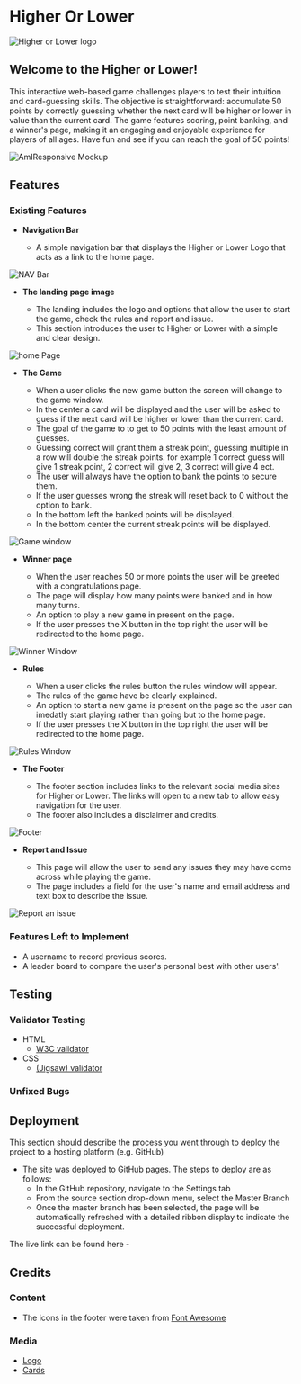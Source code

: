 # Higher Or Lower
![Higher or Lower logo ](/README/Images/logo.png)

## Welcome to the Higher or Lower! 

This interactive web-based game challenges players to test their intuition and card-guessing skills. The objective is straightforward: accumulate 50 points by correctly guessing whether the next card will be higher or lower in value than the current card. The game features scoring, point banking, and a winner's page, making it an engaging and enjoyable experience for players of all ages. Have fun and see if you can reach the goal of 50 points!

![AmIResponsive Mockup](https://github.com/lucyrush/readme-template/blob/master/media/love_running_mockup.png)

## Features 

### Existing Features

- __Navigation Bar__

  - A simple navigation bar that displays the Higher or Lower Logo that acts as a link to the home page. 

![NAV Bar](/README/Images/nav-bar.png)

- __The landing page image__

  - The landing includes the logo and options that allow the user to start the game, check the rules and report and issue. 
  - This section introduces the user to Higher or Lower with a simple and clear design.

![home Page](/README/Images/home.png)

- __The Game__
  
  - When a user clicks the new game button the screen will change to the game window.
  - In the center a card will be displayed and the user will be asked to guess if the next card will be higher or lower than the current card.
  - The goal of the game to to get to 50 points with the least amount of guesses.
  - Guessing correct will grant them a streak point, guessing multiple in a row will double the streak points. for example 1 correct guess will give 1 streak point, 2 correct will give 2, 3 correct will give 4 ect.
  - The user will always have the option to bank the points to secure them.
  - If the user guesses wrong the streak will reset back to 0 without the option to bank.
  - In the bottom left the banked points will be displayed.
  - In the bottom center the current streak points will be displayed.

![Game window](README/Images/game.png)

- __Winner page__
  
  - When the user reaches 50 or more points the user will be greeted with a congratulations page.
  - The page will display how many points were banked and in how many turns.
  - An option to play a new game in present on the page.
  - If the user presses the X button in the top right the user will be redirected to the home page.
  
![Winner Window](README/Images/winner.png)

- __Rules__

  - When a user clicks the rules button the rules window will appear.
  - The rules of the game have be clearly explained.
  - An option to start a new game is present on the page so the user can imedatly start playing rather than going but to the home page.
  - If the user presses the X button in the top right the user will be redirected to the home page.

![Rules Window](README/Images/rules.png)

- __The Footer__ 

  - The footer section includes links to the relevant social media sites for Higher or Lower. The links will open to a new tab to allow easy navigation for the user. 
  - The footer also includes a disclaimer and credits.

![Footer](/README/Images/footer.png)

- __Report and Issue__

  - This page will allow the user to send any issues they may have come across while playing the game.
  - The page includes a field for the user's name and email address and text box to describe the issue.

![Report an issue](image.png)

### Features Left to Implement

- A username to record previous scores.
- A leader board to compare the user's personal best with other users'.

## Testing 


### Validator Testing 

- HTML
  - [W3C validator](https://validator.w3.org/nu/?doc=https%3A%2F%2Fcode-institute-org.github.io%2Flove-running-2.0%2Findex.html)
- CSS
  - [(Jigsaw) validator](https://jigsaw.w3.org/css-validator/validator?uri=https%3A%2F%2Fvalidator.w3.org%2Fnu%2F%3Fdoc%3Dhttps%253A%252F%252Fcode-institute-org.github.io%252Flove-running-2.0%252Findex.html&profile=css3svg&usermedium=all&warning=1&vextwarning=&lang=en#css)

### Unfixed Bugs


## Deployment

This section should describe the process you went through to deploy the project to a hosting platform (e.g. GitHub) 

- The site was deployed to GitHub pages. The steps to deploy are as follows: 
  - In the GitHub repository, navigate to the Settings tab 
  - From the source section drop-down menu, select the Master Branch
  - Once the master branch has been selected, the page will be automatically refreshed with a detailed ribbon display to indicate the successful deployment. 

The live link can be found here - 


## Credits 


### Content 

- The icons in the footer were taken from [Font Awesome](https://fontawesome.com/)

### Media

- [Logo](https://www.vecteezy.com/vector-art/8552552-up-down-arrows-icon-inside-the-circle-upward-downward-business-logo-two-way-arrow-symbol-vector-for-your-website-design-logo-app-ui-illustration-eps-10)
- [Cards](https://www.pngegg.com/en/png-nnrxg)
